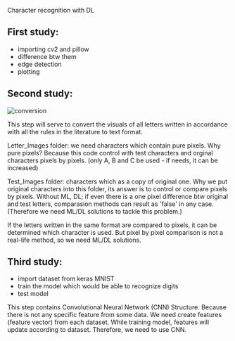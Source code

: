 Character recognition with DL

First study:
----------- 
* importing cv2 and pillow
* difference btw them
* edge detection
* plotting


Second study:
----------- 
![conversion](https://user-images.githubusercontent.com/49865957/101990919-3b375e00-3cba-11eb-9d58-4a8d5db6e6dc.jpg)

This step will serve to convert the visuals of all letters written in accordance with all the rules in the literature to text format.

Letter_Images folder: we need characters which contain pure pixels. Why pure pixels? Because this code control with test characters and orginal characters pixels by pixels. (only A, B and C be used - if needs, it can be increased)

Test_Images folder: characters which as a copy of original one. Why we put original characters into this folder, its answer is to control or compare pixels by pixels. Without ML, DL; if even there is a one pixel difference btw original and test letters, comparasion methods can result as 'false' in any case. (Therefore we need ML/DL solutions to tackle this problem.)

 If the letters written in the same format are compared to pixels, it can be determined which character is used. But pixel by pixel comparison is not a real-life method, so we need ML/DL solutions.

Third study:
----------- 
- import dataset from keras MNIST
- train the model which would be able to recognize digits
- test model

This step contains Convolutional Neural Network (CNN) Structure. Because there is not any specific feature from some data. We need create features (feature vector) from each dataset. While training model, features will update according to dataset. Therefore, we need to use CNN. 

